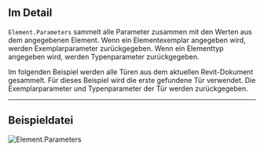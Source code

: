## Im Detail
`Element.Parameters` sammelt alle Parameter zusammen mit den Werten aus dem angegebenen Element. Wenn ein Elementexemplar angegeben wird, werden Exemplarparameter zurückgegeben. Wenn ein Elementtyp angegeben wird, werden Typenparameter zurückgegeben.

Im folgenden Beispiel werden alle Türen aus dem aktuellen Revit-Dokument gesammelt. Für dieses Beispiel wird die erste gefundene Tür verwendet. Die Exemplarparameter und Typenparameter der Tür werden zurückgegeben.
___
## Beispieldatei

![Element.Parameters](./Revit.Elements.Element.Parameters_img.jpg)
